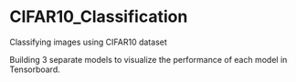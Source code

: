 # CIFAR10_Classification

Classifying images using CIFAR10 dataset 

Building 3 separate models to visualize the performance of each model in Tensorboard.

